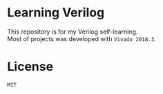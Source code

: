 # Learning Verilog #
This repository is for my Verilog self-learning. <br>
Most of projects was developed with `Vivado 2018.3`. <br>

# License #
```
MIT
```
